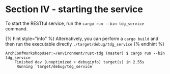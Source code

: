 # Section IV - starting the service

To start the RESTful service, run the `cargo run --bin tdg_service` command.

{% hint style="info" %}
Alternatively, you can perform a `cargo build` and then run the executable directly `./target/debug/tdg_service`
{% endhint %}

```text
ArchConfWorkshopUser:~/environment/rust-tdg (master) $ cargo run --bin tdg_service
    Finished dev [unoptimized + debuginfo] target(s) in 2.55s
     Running `target/debug/tdg_service`
```

